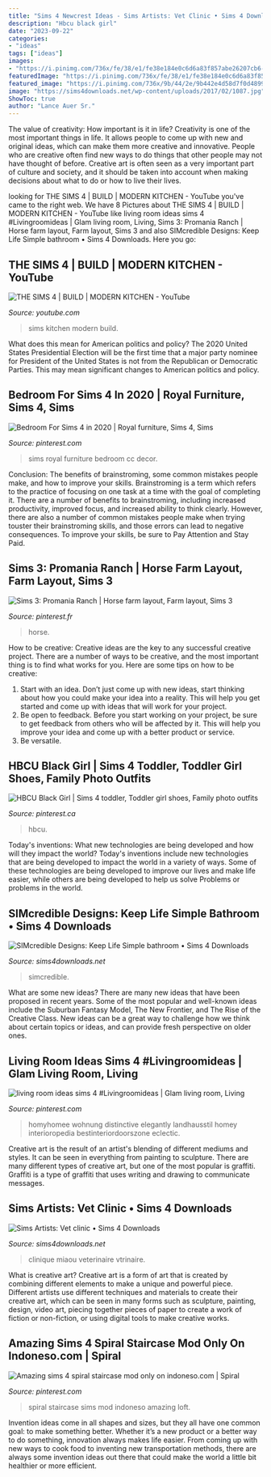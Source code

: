 ```yaml
---
title: "Sims 4 Newcrest Ideas - Sims Artists: Vet Clinic • Sims 4 Downloads"
description: "Hbcu black girl"
date: "2023-09-22"
categories:
- "ideas"
tags: ["ideas"]
images:
- "https://i.pinimg.com/736x/fe/38/e1/fe38e184e0c6d6a83f857abe26207cb6--ranch-the-sims.jpg"
featuredImage: "https://i.pinimg.com/736x/fe/38/e1/fe38e184e0c6d6a83f857abe26207cb6--ranch-the-sims.jpg"
featured_image: "https://i.pinimg.com/736x/9b/44/2e/9b442e4d58d7f0d4899a555d1b26ea2e.jpg"
image: "https://sims4downloads.net/wp-content/uploads/2017/02/1087.jpg"
ShowToc: true
author: "Lance Auer Sr."
---
```



The value of creativity: How important is it in life?
Creativity is one of the most important things in life. It allows people to come up with new and original ideas, which can make them more creative and innovative. People who are creative often find new ways to do things that other people may not have thought of before. Creative art is often seen as a very important part of culture and society, and it should be taken into account when making decisions about what to do or how to live their lives.

	

		
looking for THE SIMS 4 | BUILD | MODERN KITCHEN - YouTube you've came to the right web. We have 8 Pictures about THE SIMS 4 | BUILD | MODERN KITCHEN - YouTube like living room ideas sims 4 #Livingroomideas | Glam living room, Living, Sims 3: Promania Ranch | Horse farm layout, Farm layout, Sims 3 and also SIMcredible Designs: Keep Life Simple bathroom • Sims 4 Downloads. Here you go:
		
    
## THE SIMS 4 | BUILD | MODERN KITCHEN - YouTube

<img loading=lazy src="https://i.ytimg.com/vi/AwvrzHKoqq0/maxresdefault.jpg" onerror="this.onerror=null;this.src='https://tse1.mm.bing.net/th?id=OIP.cNZU3EQV61Lw7arriHO24gHaEK&amp;pid=15.1';" alt="THE SIMS 4 | BUILD | MODERN KITCHEN - YouTube">

_Source: youtube.com_

>sims kitchen modern build. 

	

What does this mean for American politics and policy?
The 2020 United States Presidential Election will be the first time that a major party nominee for President of the United States is not from the Republican or Democratic Parties. This may mean significant changes to American politics and policy.

    
## Bedroom For Sims 4 In 2020 | Royal Furniture, Sims 4, Sims

<img loading=lazy src="https://i.pinimg.com/736x/10/6c/44/106c44534f4361f47d7a154a42a1af95.jpg" onerror="this.onerror=null;this.src='https://tse1.mm.bing.net/th?id=OIP.cj-RqA9aCwkxDVPfA1QlWgHaFj&amp;pid=15.1';" alt="Bedroom For Sims 4 in 2020 | Royal furniture, Sims 4, Sims">

_Source: pinterest.com_

>sims royal furniture bedroom cc decor. 

	

Conclusion: The benefits of brainstroming, some common mistakes people make, and how to improve your skills.
Brainstroming is a term which refers to the practice of focusing on one task at a time with the goal of completing it. There are a number of benefits to brainstroming, including increased productivity, improved focus, and increased ability to think clearly. However, there are also a number of common mistakes people make when trying touster their brainstroming skills, and those errors can lead to negative consequences. To improve your skills, be sure to Pay Attention and Stay Paid.

    
## Sims 3: Promania Ranch | Horse Farm Layout, Farm Layout, Sims 3

<img loading=lazy src="https://i.pinimg.com/736x/fe/38/e1/fe38e184e0c6d6a83f857abe26207cb6--ranch-the-sims.jpg" onerror="this.onerror=null;this.src='https://tse1.mm.bing.net/th?id=OIP.G_AgsVt6tMrDsllc-KPf2gHaEc&amp;pid=15.1';" alt="Sims 3: Promania Ranch | Horse farm layout, Farm layout, Sims 3">

_Source: pinterest.fr_

>horse. 

	

How to be creative:
Creative ideas are the key to any successful creative project. There are a number of ways to be creative, and the most important thing is to find what works for you. Here are some tips on how to be creative: 
1. Start with an idea. Don’t just come up with new ideas, start thinking about how you could make your idea into a reality. This will help you get started and come up with ideas that will work for your project. 
2. Be open to feedback. Before you start working on your project, be sure to get feedback from others who will be affected by it. This will help you improve your idea and come up with a better product or service. 
3. Be versatile.

    
## HBCU Black Girl | Sims 4 Toddler, Toddler Girl Shoes, Family Photo Outfits

<img loading=lazy src="https://i.pinimg.com/736x/9b/44/2e/9b442e4d58d7f0d4899a555d1b26ea2e.jpg" onerror="this.onerror=null;this.src='https://tse2.mm.bing.net/th?id=OIP.yUA1a3LEXH6Jvbvdc8Jg_gHaLz&amp;pid=15.1';" alt="HBCU Black Girl | Sims 4 toddler, Toddler girl shoes, Family photo outfits">

_Source: pinterest.ca_

>hbcu. 

	

Today's inventions: What new technologies are being developed and how will they impact the world?
Today's inventions include new technologies that are being developed to impact the world in a variety of ways. Some of these technologies are being developed to improve our lives and make life easier, while others are being developed to help us solve Problems or problems in the world.

    
## SIMcredible Designs: Keep Life Simple Bathroom • Sims 4 Downloads

<img loading=lazy src="https://sims4downloads.net/wp-content/uploads/2017/02/1087.jpg" onerror="this.onerror=null;this.src='https://tse1.mm.bing.net/th?id=OIP.7_bo30iwGo7vVYq80X0uzgHaFd&amp;pid=15.1';" alt="SIMcredible Designs: Keep Life Simple bathroom • Sims 4 Downloads">

_Source: sims4downloads.net_

>simcredible. 

	

What are some new ideas?
There are many new ideas that have been proposed in recent years. Some of the most popular and well-known ideas include the Suburban Fantasy Model, The New Frontier, and The Rise of the Creative Class. New ideas can be a great way to challenge how we think about certain topics or ideas, and can provide fresh perspective on older ones.

    
## Living Room Ideas Sims 4 #Livingroomideas | Glam Living Room, Living

<img loading=lazy src="https://i.pinimg.com/736x/58/07/ee/5807ee90e59b63e1455cf0098cdb55c7.jpg" onerror="this.onerror=null;this.src='https://tse4.mm.bing.net/th?id=OIP.n7gE-hdRgzgZilXsjuigtwHaJL&amp;pid=15.1';" alt="living room ideas sims 4 #Livingroomideas | Glam living room, Living">

_Source: pinterest.com_

>homyhomee wohnung distinctive elegantly landhausstil homey interioropedia bestinteriordoorszone eclectic. 

	

Creative art is the result of an artist's blending of different mediums and styles. It can be seen in everything from painting to sculpture. There are many different types of creative art, but one of the most popular is graffiti. Graffiti is a type of graffiti that uses writing and drawing to communicate messages.

    
## Sims Artists: Vet Clinic • Sims 4 Downloads

<img loading=lazy src="https://sims4downloads.net/wp-content/uploads/2017/12/1815.jpg" onerror="this.onerror=null;this.src='https://tse1.mm.bing.net/th?id=OIP.oEoLdDjp9bUy2qYxS3PHiQHaD9&amp;pid=15.1';" alt="Sims Artists: Vet clinic • Sims 4 Downloads">

_Source: sims4downloads.net_

>clinique miaou veterinaire vtrinaire. 

	

What is creative art?
Creative art is a form of art that is created by combining different elements to make a unique and powerful piece. Different artists use different techniques and materials to create their creative art, which can be seen in many forms such as sculpture, painting, design, video art, piecing together pieces of paper to create a work of fiction or non-fiction, or using digital tools to make creative works.

    
## Amazing Sims 4 Spiral Staircase Mod Only On Indoneso.com | Spiral

<img loading=lazy src="https://i.pinimg.com/736x/ca/fe/a5/cafea5826aa20c6a32c124c1d44f418f.jpg" onerror="this.onerror=null;this.src='https://tse4.mm.bing.net/th?id=OIP.Am040-6Nt44GYF3hjktKYgHaJ5&amp;pid=15.1';" alt="Amazing sims 4 spiral staircase mod only on indoneso.com | Spiral">

_Source: pinterest.com_

>spiral staircase sims mod indoneso amazing loft. 

	

Invention ideas come in all shapes and sizes, but they all have one common goal: to make something better. Whether it’s a new product or a better way to do something, innovation always makes life easier. From coming up with new ways to cook food to inventing new transportation methods, there are always some invention ideas out there that could make the world a little bit healthier or more efficient.

